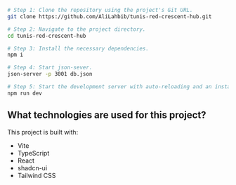 ```sh
# Step 1: Clone the repository using the project's Git URL.
git clone https://github.com/AliLahbib/tunis-red-crescent-hub.git

# Step 2: Navigate to the project directory.
cd tunis-red-crescent-hub

# Step 3: Install the necessary dependencies.
npm i

# Step 4: Start json-sever.
json-server -p 3001 db.json

# Step 5: Start the development server with auto-reloading and an instant preview.
npm run dev
```

## What technologies are used for this project?

This project is built with:

- Vite
- TypeScript
- React
- shadcn-ui
- Tailwind CSS

